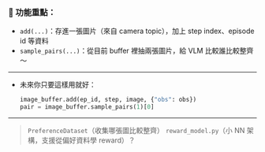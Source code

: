 ### 🧸 功能重點：

* `add(...)`：存進一張圖片（來自 camera topic），加上 step index、episode id 等資料
* `sample_pairs(...)`：從目前 buffer 裡抽兩張圖片，給 VLM 比較誰比較整齊～

---
* 未來你只要這樣用就好：
  ```python
  image_buffer.add(ep_id, step, image, {"obs": obs})
  pair = image_buffer.sample_pairs(1)[0]
  ```

---


> `PreferenceDataset`（收集哪張圖比較整齊）
> `reward_model.py`（小 NN 架構，支援從偏好資料學 reward）？


